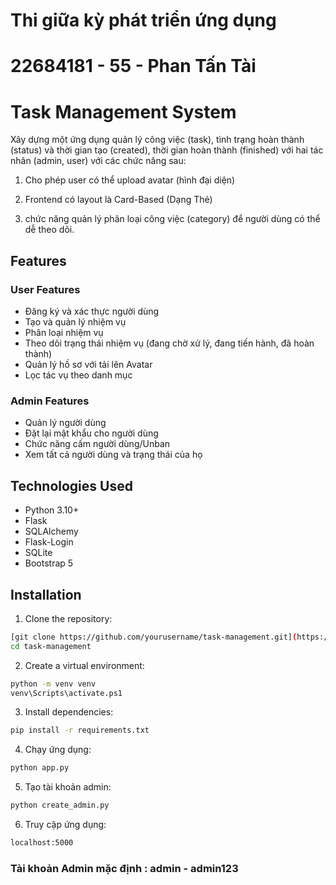 # Thi giữa kỳ phát triển ứng dụng
# 22684181 - 55 - Phan Tấn Tài

# Task Management System

Xây dựng một ứng dụng quản lý công việc (task), tình trạng hoàn thành (status) và thời gian tạo (created), thời gian hoàn thành (finished) với hai tác nhân (admin, user) với các chức năng sau:

1) Cho phép user có thể upload avatar (hình đại diện)

2) Frontend có layout là Card-Based (Dạng Thẻ)

3) chức năng quản lý phân loại công việc (category) để người dùng có thể dễ theo dõi.
 

## Features

### User Features
- Đăng ký và xác thực người dùng
- Tạo và quản lý nhiệm vụ
- Phân loại nhiệm vụ
- Theo dõi trạng thái nhiệm vụ (đang chờ xử lý, đang tiến hành, đã hoàn thành)
- Quản lý hồ sơ với tải lên Avatar
- Lọc tác vụ theo danh mục

### Admin Features
- Quản lý người dùng
- Đặt lại mật khẩu cho người dùng
- Chức năng cấm người dùng/Unban
- Xem tất cả người dùng và trạng thái của họ

## Technologies Used
- Python 3.10+
- Flask
- SQLAlchemy
- Flask-Login
- SQLite
- Bootstrap 5

## Installation

1. Clone the repository:
```bash
[git clone https://github.com/yourusername/task-management.git](https://github.com/tontide1/ptud-gk-de-2.git)
cd task-management
```
2. Create a virtual environment:
```bash
python -m venv venv
venv\Scripts\activate.ps1
```
3. Install dependencies:
```bash
pip install -r requirements.txt
```
4. Chạy ứng dụng:
```bash
python app.py
```
5. Tạo tài khoản admin:
```bash
python create_admin.py
```
6. Truy cập ứng dụng:
```bash
localhost:5000
```

### Tài khoản Admin mặc định : admin - admin123
